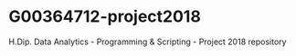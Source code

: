 # G00364712-project2018
H.Dip. Data Analytics - Programming &amp; Scripting - Project 2018 repository
